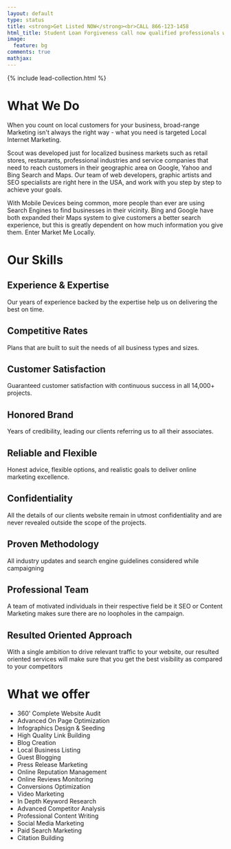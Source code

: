 ```yaml
---
layout: default
type: status
title: <strong>Get Listed NOW</strong><br>CALL 866-123-1458
html_title: Student Loan Forgiveness call now qualified professionals waiting to help.
image:
  feature: bg
comments: true
mathjax:
---
```


{% include lead-collection.html %}

# What We Do
When you count on local customers for your business, broad-range Marketing isn't always the right way - what you need is targeted Local Internet Marketing.

Scout was developed just for localized business markets such as retail stores, restaurants, professional industries and service companies that need to reach customers in their geographic area on Google, Yahoo and Bing Search and Maps. Our team of web developers, graphic artists and SEO specialists are right here in the USA, and work with you step by step to achieve your goals.

With Mobile Devices being common, more people than ever are using Search Engines to find businesses in their vicinity. Bing and Google have both expanded their Maps system to give customers a better search experience, but this is greatly dependent on how much information you give them. Enter Market Me Locally.

# Our Skills

## Experience & Expertise
Our years of experience backed by the expertise help us on delivering the best on time.

## Competitive Rates
Plans that are built to suit the needs of all business types and sizes.

## Customer Satisfaction
Guaranteed customer satisfaction with continuous success in all 14,000+ projects.

## Honored Brand
Years of credibility, leading our clients referring us to all their associates.

## Reliable and Flexible
Honest advice, flexible options, and realistic goals to deliver online marketing excellence.

## Confidentiality
All the details of our clients website remain in utmost confidentiality and are never revealed outside the scope of the projects.

## Proven Methodology
All industry updates and search engine guidelines considered while campaigning

## Professional Team
A team of motivated individuals in their respective field be it SEO or Content Marketing makes sure there are no loopholes in the campaign.

## Resulted Oriented Approach
With a single ambition to drive relevant traffic to your website, our resulted oriented services will make sure that you get the best visibility as compared to your competitors

# What we offer

* 360' Complete Website Audit
* Advanced On Page Optimization
* Infographics Design & Seeding
* High Quality Link Building
* Blog Creation
* Local Business Listing
* Guest Blogging
* Press Release Marketing
* Online Reputation Management
* Online Reviews Monitoring
* Conversions Optimization
* Video Marketing
* In Depth Keyword Research
* Advanced Competitor Analysis
* Professional Content Writing
* Social Media Marketing
* Paid Search Marketing
* Citation Building

